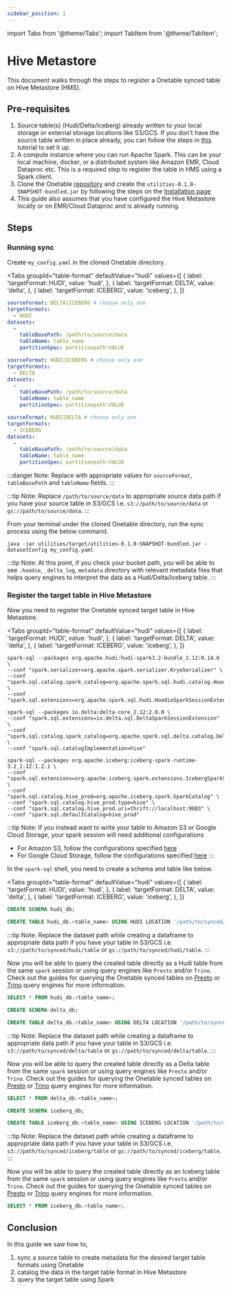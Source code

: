 ```yaml
---
sidebar_position: 1
---
```


import Tabs from '@theme/Tabs';
import TabItem from '@theme/TabItem';

# Hive Metastore
This document walks through the steps to register a Onetable synced table on Hive Metastore (HMS).

## Pre-requisites
1. Source table(s) (Hudi/Delta/Iceberg) already written to your local storage or external storage locations like S3/GCS. 
   If you don't have the source table written in place already,
   you can follow the steps in [this](https://link-to-how-to/create-dataset.md) tutorial to set it up.
2. A compute instance where you can run Apache Spark. This can be your local machine, docker,
   or a distributed system like Amazon EMR, Cloud Dataproc etc.
   This is a required step to register the table in HMS using a Spark client.
3. Clone the Onetable [repository](https://github.com/onetable-io/onetable) and create the
   `utilities-0.1.0-SNAPSHOT-bundled.jar` by following the steps on the [Installation page](https://link/to/installation/page) 
4. This guide also assumes that you have configured the Hive Metastore locally or on EMR/Cloud Dataproc
   and is already running.

## Steps
### Running sync
Create `my_config.yaml` in the cloned Onetable directory.

<Tabs
groupId="table-format"
defaultValue="hudi"
values={[
{ label: 'targetFormat: HUDI', value: 'hudi', },
{ label: 'targetFormat: DELTA', value: 'delta', },
{ label: 'targetFormat: ICEBERG', value: 'iceberg', },
]}
>
<TabItem value="hudi">

```yaml md title="yaml"
sourceFormat: DELTA|ICEBERG # choose only one
targetFormats:
  - HUDI
datasets:
  -
    tableBasePath: /path/to/source/data
    tableName: table_name
    partitionSpec: partitionpath:VALUE
```

</TabItem>
<TabItem value="delta">

```yaml md title="yaml"
sourceFormat: HUDI|ICEBERG # choose only one
targetFormats:
  - DELTA
datasets:
  -
    tableBasePath: /path/to/source/data
    tableName: table_name
    partitionSpec: partitionpath:VALUE
```

</TabItem>
<TabItem value="iceberg">

```yaml md title="yaml"
sourceFormat: HUDI|DELTA # choose only one
targetFormats:
  - ICEBERG
datasets:
  -
    tableBasePath: /path/to/source/data
    tableName: table_name
    partitionSpec: partitionpath:VALUE
```

</TabItem>
</Tabs>

:::danger Note:
Replace with appropriate values for `sourceFormat`, `tableBasePath` and `tableName` fields.
:::

:::tip Note:
Replace `/path/to/source/data` to appropriate source data path
if you have your source table in S3/GCS i.e. `s3://path/to/source/data` or `gs://path/to/source/data`.
:::

From your terminal under the cloned Onetable directory, run the sync process using the below command.
```shell md title="shell"
java -jar utilities/target/utilities-0.1.0-SNAPSHOT-bundled.jar -datasetConfig my_config.yaml
```

:::tip Note:
At this point, if you check your bucket path, you will be able to see `.hoodie`, `_delta_log`, `metadata` directory with
relevant metadata files that helps query engines to interpret the data as a Hudi/Delta/Iceberg table.
:::

### Register the target table in Hive Metastore 
Now you need to register the Onetable synced target table in Hive Metastore.  

<Tabs
groupId="table-format"
defaultValue="hudi"
values={[
{ label: 'targetFormat: HUDI', value: 'hudi', },
{ label: 'targetFormat: DELTA', value: 'delta', },
{ label: 'targetFormat: ICEBERG', value: 'iceberg', },
]}
>
<TabItem value="hudi">

```shell md title="shell"
spark-sql --packages org.apache.hudi:hudi-spark3.2-bundle_2.12:0.14.0 \
--conf "spark.serializer=org.apache.spark.serializer.KryoSerializer" \
--conf "spark.sql.catalog.spark_catalog=org.apache.spark.sql.hudi.catalog.HoodieCatalog" \
--conf "spark.sql.extensions=org.apache.spark.sql.hudi.HoodieSparkSessionExtension"
```

</TabItem>
<TabItem value="delta">

```shell md title="shell"
spark-sql --packages io.delta:delta-core_2.12:2.0.0 \
--conf "spark.sql.extensions=io.delta.sql.DeltaSparkSessionExtension" \
--conf "spark.sql.catalog.spark_catalog=org.apache.spark.sql.delta.catalog.DeltaCatalog" \
--conf "spark.sql.catalogImplementation=hive"
```

</TabItem>
<TabItem value="iceberg">

```shell md title="shell"
spark-sql --packages org.apache.iceberg:iceberg-spark-runtime-3.2_2.12:1.2.1 \
--conf "spark.sql.extensions=org.apache.iceberg.spark.extensions.IcebergSparkSessionExtensions" \
--conf "spark.sql.catalog.hive_prod=org.apache.iceberg.spark.SparkCatalog" \
--conf "spark.sql.catalog.hive_prod.type=hive" \
--conf "spark.sql.catalog.hive_prod.uri=thrift://localhost:9083" \
--conf "spark.sql.defaultCatalog=hive_prod"
```

</TabItem>
</Tabs>

:::tip Note:
If you instead want to write your table to Amazon S3 or Google Cloud Storage, 
your spark session will need additional configurations
* For Amazon S3, follow the configurations specified [here](https://docs.delta.io/latest/delta-storage.html#quickstart-s3-single-cluster)
* For Google Cloud Storage, follow the configurations specified [here](https://docs.delta.io/latest/delta-storage.html#requirements-gcs)
:::

In the `spark-sql` shell, you need to create a schema and table like below.

<Tabs
groupId="table-format"
defaultValue="hudi"
values={[
{ label: 'targetFormat: HUDI', value: 'hudi', },
{ label: 'targetFormat: DELTA', value: 'delta', },
{ label: 'targetFormat: ICEBERG', value: 'iceberg', },
]}
>
<TabItem value="hudi">

```sql md title="sql"
CREATE SCHEMA hudi_db;

CREATE TABLE hudi_db.<table_name> USING HUDI LOCATION '/path/to/synced/hudi/table';
```

:::tip Note:
Replace the dataset path while creating a dataframe to appropriate data path if you have your table
in S3/GCS i.e. `s3://path/to/synced/hudi/table` or `gs://path/to/synced/hudi/table`.
:::

Now you will be able to query the created table directly as a Hudi table from the same `spark` session or
using query engines like `Presto` and/or `Trino`. Check out the guides for querying the Onetable synced tables on
[Presto](https://link/to/presto) or [Trino](https://link/to/trino) query engines for more information.

```sql md title="sql"
SELECT * FROM hudi_db.<table_name>;
```

</TabItem>
<TabItem value="delta">

```sql md title="sql"
CREATE SCHEMA delta_db;

CREATE TABLE delta_db.<table_name> USING DELTA LOCATION '/path/to/synced/delta/table';
```

:::tip Note:
Replace the dataset path while creating a dataframe to appropriate data path if you have your table
in S3/GCS i.e. `s3://path/to/synced/delta/table` or `gs://path/to/synced/delta/table`.
:::

Now you will be able to query the created table directly as a Delta table from the same `spark` session or
using query engines like `Presto` and/or `Trino`. Check out the guides for querying the Onetable synced tables on
[Presto](https://link/to/presto) or [Trino](https://link/to/trino) query engines for more information.

```sql md title="sql"
SELECT * FROM delta_db.<table_name>;
```

</TabItem>
<TabItem value="iceberg">

```sql md title="sql"
CREATE SCHEMA iceberg_db;

CREATE TABLE iceberg_db.<table_name> USING ICEBERG LOCATION '/path/to/synced/iceberg/table';
```

:::tip Note:
Replace the dataset path while creating a dataframe to appropriate data path if you have your table
in S3/GCS i.e. `s3://path/to/synced/iceberg/table` or `gs://path/to/synced/iceberg/table`.
:::

Now you will be able to query the created table directly as an Iceberg table from the same `spark` session or
using query engines like `Presto` and/or `Trino`. Check out the guides for querying the Onetable synced tables on 
[Presto](https://link/to/presto) or [Trino](https://link/to/trino) query engines for more information.

```sql md title="sql"
SELECT * FROM iceberg_db.<table_name>;
```

</TabItem>
</Tabs>

## Conclusion
In this guide we saw how to,
1. sync a source table to create metadata for the desired target table formats using Onetable
2. catalog the data in the target table format in Hive Metastore
3. query the target table using Spark
